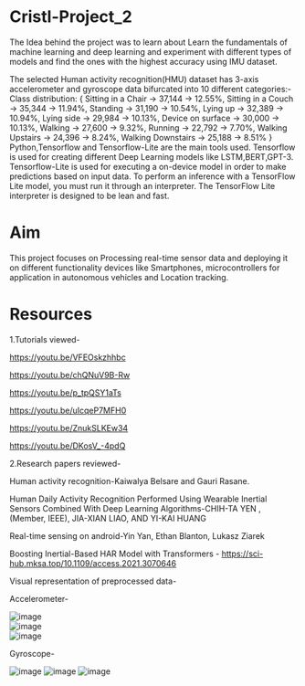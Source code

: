 # Cristl-Project_2
The Idea behind the project was to learn about Learn the fundamentals of machine learning and deep learning and experiment with different types of models and find the ones with the highest accuracy using IMU dataset.  

The selected Human activity recognition(HMU) dataset has 3-axis accelerometer and gyroscope data bifurcated into 10 different categories:-
Class distribution: {
	Sitting in a Chair 	-> 37,144 -> 12.55%,
	Sitting in a Couch 	-> 35,344 -> 11.94%,
	Standing  		-> 31,190 -> 10.54%,
	Lying up  		-> 32,389 -> 10.94%,
	Lying side  		-> 29,984 -> 10.13%,
	Device on surface  	-> 30,000 -> 10.13%,
	Walking  		-> 27,600 -> 9.32%,
	Running  		-> 22,792 -> 7.70%,
	Walking Upstairs  	-> 24,396 -> 8.24%,
	Walking Downstairs  	-> 25,188 -> 8.51% }
Python,Tensorflow and Tensorflow-Lite are the main tools used. Tensorflow is used for creating different Deep Learning models like LSTM,BERT,GPT-3. Tensorflow-Lite is used for executing a on-device model in order to make predictions based on input data. To perform an inference with a TensorFlow Lite model, you must run it through an interpreter. The TensorFlow Lite interpreter is designed to be lean and fast.

# Aim
This project focuses on Processing real-time sensor data and deploying it on different functionality devices like Smartphones, microcontrollers for application in autonomous vehicles and Location tracking.

# Resources
1.Tutorials viewed-

https://youtu.be/VFEOskzhhbc

https://youtu.be/chQNuV9B-Rw

https://youtu.be/p_tpQSY1aTs

https://youtu.be/uIcqeP7MFH0

https://youtu.be/ZnukSLKEw34

https://youtu.be/DKosV_-4pdQ

2.Research papers reviewed-

Human activity recognition-Kaiwalya Belsare and Gauri Rasane.

Human Daily Activity Recognition Performed Using Wearable Inertial Sensors Combined With Deep Learning Algorithms-CHIH-TA YEN , (Member, IEEE), JIA-XIAN LIAO, AND YI-KAI HUANG

Real-time sensing on android-Yin Yan, Ethan Blanton, Lukasz Ziarek

Boosting Inertial-Based HAR Model with Transformers - https://sci-hub.mksa.top/10.1109/access.2021.3070646

	
Visual representation of preprocessed data-

Accelerometer-

![image](https://user-images.githubusercontent.com/78409662/137516877-6fcec505-d18f-4616-a825-cca2fed58502.png)     
![image](https://user-images.githubusercontent.com/78409662/137517024-f9b8a7e5-71d9-4110-82ea-2ee662f3cd02.png)        
![image](https://user-images.githubusercontent.com/78409662/137517167-68443155-95c4-4653-af45-1816523d8d4b.png)


Gyroscope-

![image](https://user-images.githubusercontent.com/78409662/137517433-a9d92f18-c30f-4d2f-8dbd-bde7df42b937.png)
![image](https://user-images.githubusercontent.com/78409662/137517961-a9467ba8-4dd4-4883-9c35-839aed47570f.png)
![image](https://user-images.githubusercontent.com/78409662/137518179-31afa404-5ee7-487a-b12f-0a9caeb4c4fd.png)

